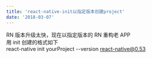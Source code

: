 ```yaml
---
title: 'react-native-init以指定版本创建project'
date: '2018-03-07'
---
```


RN 版本升级太快，现在以指定版本的 RN 重构老 APP  
用 init 创建的格式如下  
react-native init yourProject --version react-native@0.53
